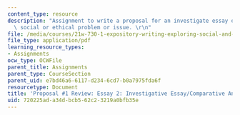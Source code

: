 ```yaml
---
content_type: resource
description: "Assignment to write a proposal for an investigate essay on a contemporary\
  \ social or ethical problem or issue. \r\n"
file: /media/courses/21w-730-1-expository-writing-exploring-social-and-ethical-issues-through-film-and-print-fall-2002/720225ada34dbcb562c23219a0bfb35e_proposal.pdf
file_type: application/pdf
learning_resource_types:
- Assignments
ocw_type: OCWFile
parent_title: Assignments
parent_type: CourseSection
parent_uid: e7bd46a6-6117-d234-6cd7-b0a7975fda6f
resourcetype: Document
title: 'Proposal #1 Review: Essay 2: Investigative Essay/Comparative Analysis'
uid: 720225ad-a34d-bcb5-62c2-3219a0bfb35e
---
```

